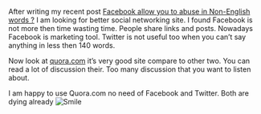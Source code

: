 <p>After writing my recent post <a href="http://geekswithblogs.net/anirugu/archive/2013/07/04/facebook-allow-you-to-abuse-in-non-english-words.aspx">Facebook allow you to abuse in Non-English words ?</a> I am looking for better social networking site. I found Facebook is not more then time wasting time. People share links and posts. Nowadays Facebook is marketing tool. Twitter is not useful too when you can’t say anything in less then 140 words.</p>

<p>Now look at <a href="http://quora.com/">quora.com</a> it’s very good site compare to other two. You can read a lot of discussion their. Too many discussion that you want to listen about.</p>

<p>I am happy to use Quora.com no need of Facebook and Twitter. Both are dying already <img src="/2013_07_23_better_name_of_social_Image1.png" alt="Smile" /></p>
